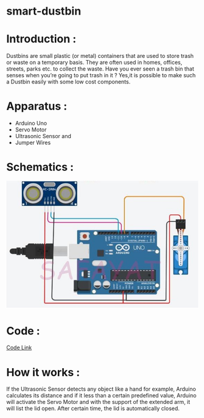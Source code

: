 # smart-dustbin
# Introduction : 
Dustbins are small plastic (or metal) containers that are used to store trash or waste on a temporary basis. They are often used in homes, offices, streets, parks etc. to collect the waste. Have you ever seen a trash bin that senses when you’re going to put trash in it ? Yes,it is possible to make such a Dustbin easily with some low cost components. 
# Apparatus : 
* Arduino Uno
* Servo Motor
* Ultrasonic Sensor and
* Jumper Wires
# Schematics : 
![Schematics](Smart_Dustbin.jpg)
# Code : 
[Code Link](Smart_Dustbin.ino)
# How it works : 
If the Ultrasonic Sensor detects any object like a hand for example, Arduino calculates its distance and if it less than a certain predefined value, Arduino will activate the Servo Motor and with the support of the extended arm, it will list the lid open.
After certain time, the lid is automatically closed.
